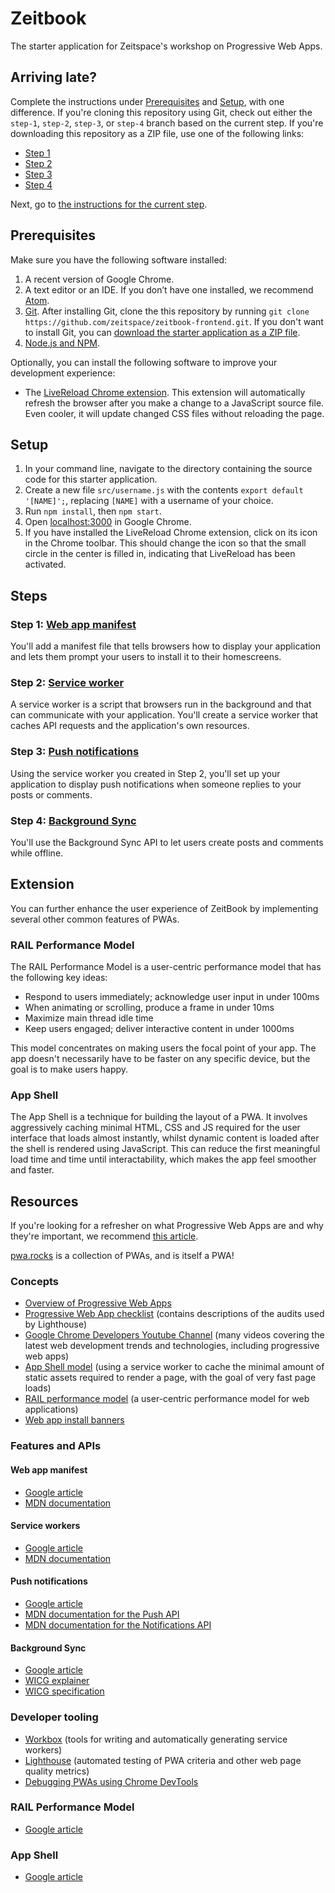 # Zeitbook

The starter application for Zeitspace's workshop on Progressive Web Apps.

## Arriving late?

Complete the instructions under [Prerequisites](#prerequisites) and [Setup](#setup), with one difference. If you're cloning this repository using Git, check out either the `step-1`, `step-2`, `step-3`, or `step-4` branch based on the current step. If you're downloading this repository as a ZIP file, use one of the following links:

- [Step 1](https://github.com/zeitspace/zeitbook-frontend/archive/step-1.zip)
- [Step 2](https://github.com/zeitspace/zeitbook-frontend/archive/step-2.zip)
- [Step 3](https://github.com/zeitspace/zeitbook-frontend/archive/step-3.zip)
- [Step 4](https://github.com/zeitspace/zeitbook-frontend/archive/step-4.zip)

Next, go to [the instructions for the current step](#steps).

## Prerequisites

Make sure you have the following software installed:

1. A recent version of Google Chrome.
1. A text editor or an IDE. If you don’t have one installed, we recommend [Atom](https://atom.io).
1. [Git](https://git-scm.com). After installing Git, clone the this repository by running `git clone https://github.com/zeitspace/zeitbook-frontend.git`. If you don't want to install Git, you can [download the starter application as a ZIP file](https://github.com/zeitspace/zeitbook-frontend/archive/master.zip).
1. [Node.js and NPM](https://nodejs.org/en/download/).

Optionally, you can install the following software to improve your development experience:

- The [LiveReload Chrome extension](https://chrome.google.com/webstore/detail/livereload/jnihajbhpnppcggbcgedagnkighmdlei?hl=en). This extension will automatically refresh the browser after you make a change to a JavaScript source file. Even cooler, it will update changed CSS files without reloading the page.

## Setup

1. In your command line, navigate to the directory containing the source code for this starter application.
1. Create a new file `src/username.js` with the contents `export default '[NAME]';`, replacing `[NAME]` with a username of your choice.
1. Run `npm install`, then `npm start`.
1. Open [localhost:3000](localhost:3000) in Google Chrome.
1. If you have installed the LiveReload Chrome extension, click on its icon in the Chrome toolbar. This should change the icon so that the small circle in the center is filled in, indicating that LiveReload has been activated.

## Steps

### Step 1: [Web app manifest](./steps/01-web-app-manifest.md)

You'll add a manifest file that tells browsers how to display your application and lets them prompt your users to install it to their homescreens.

### Step 2: [Service worker](./steps/02-service-worker.md)

A service worker is a script that browsers run in the background and that can communicate with your application. You'll create a service worker that caches API requests and the application's own resources.

### Step 3: [Push notifications](./steps/03-push-notifications.md)

Using the service worker you created in Step 2, you'll set up your application to display push notifications when someone replies to your posts or comments.

### Step 4: [Background Sync](./steps/04-background-sync.md)

You'll use the Background Sync API to let users create posts and comments while offline.

## Extension
You can further enhance the user experience of ZeitBook by implementing several other common features of PWAs.

### RAIL Performance Model
The RAIL Performance Model is a user-centric performance model that has the following key ideas:
- Respond to users immediately; acknowledge user input in under 100ms
- When animating or scrolling, produce a frame in under 10ms
- Maximize main thread idle time
- Keep users engaged; deliver interactive content in under 1000ms

This model concentrates on making users the focal point of your app. The app doesn't necessarily have to be faster on any specific device, but the goal is to make users happy.

### App Shell
The App Shell is a technique for building the layout of a PWA. It involves aggressively caching minimal HTML, CSS and JS required for the user interface that loads almost instantly, whilst dynamic content is loaded after the shell is rendered using JavaScript. This can reduce the first meaningful load time and time until interactability, which makes the app feel smoother and faster.

## Resources

If you're looking for a refresher on what Progressive Web Apps are and why they're important, we recommend [this article](https://blog.ionic.io/what-is-a-progressive-web-app/).

[pwa.rocks](https://pwa.rocks/) is a collection of PWAs, and is itself a PWA!

### Concepts

- [Overview of Progressive Web Apps](https://developers.google.com/web/progressive-web-apps/)
- [Progressive Web App checklist](https://developers.google.com/web/progressive-web-apps/checklist) (contains descriptions of the audits used by Lighthouse)
- [Google Chrome Developers Youtube Channel](https://www.youtube.com/user/ChromeDevelopers/videos) (many videos covering the latest web development trends and technologies, including progressive web apps)
- [App Shell model](https://developers.google.com/web/fundamentals/architecture/app-shell) (using a service worker to cache the minimal amount of static assets required to render a page, with the goal of very fast page loads)
- [RAIL performance model](https://developers.google.com/web/fundamentals/performance/rail) (a user-centric performance model for web applications)
- [Web app install banners](https://developers.google.com/web/fundamentals/app-install-banners/)

### Features and APIs

#### Web app manifest

- [Google article](https://developers.google.com/web/fundamentals/web-app-manifest/)
- [MDN documentation](https://developer.mozilla.org/en-US/docs/Web/Manifest)

#### Service workers

- [Google article](https://developers.google.com/web/fundamentals/primers/service-workers/)
- [MDN documentation](https://developer.mozilla.org/en-US/docs/Web/API/Service_Worker_API)

#### Push notifications

- [Google article](https://developers.google.com/web/fundamentals/push-notifications/)
- [MDN documentation for the Push API](https://developer.mozilla.org/en-US/docs/Web/API/Push_API)
- [MDN documentation for the Notifications API](https://developer.mozilla.org/en-US/docs/Web/API/Notifications_API)

#### Background Sync

- [Google article](https://developers.google.com/web/updates/2015/12/background-sync)
- [WICG explainer](https://github.com/WICG/BackgroundSync/blob/master/explainer.md)
- [WICG specification](https://wicg.github.io/BackgroundSync/spec/)

### Developer tooling

- [Workbox](https://developers.google.com/web/tools/workbox/) (tools for writing and automatically generating service workers)
- [Lighthouse](https://developers.google.com/web/tools/lighthouse/) (automated testing of PWA criteria and other web page quality metrics)
- [Debugging PWAs using Chrome DevTools](https://developers.google.com/web/tools/chrome-devtools/progressive-web-apps)

### RAIL Performance Model
- [Google article](https://developers.google.com/web/fundamentals/performance/rail)

### App Shell
- [Google article](https://developers.google.com/web/fundamentals/architecture/app-shell)
